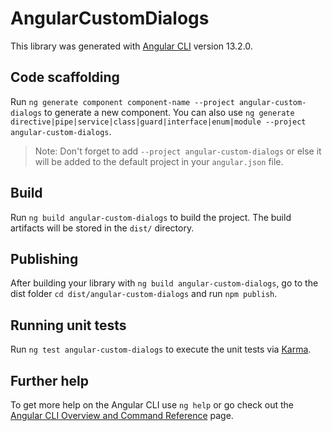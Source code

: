 # AngularCustomDialogs

This library was generated with [Angular CLI](https://github.com/angular/angular-cli) version 13.2.0.

## Code scaffolding

Run `ng generate component component-name --project angular-custom-dialogs` to generate a new component. You can also use `ng generate directive|pipe|service|class|guard|interface|enum|module --project angular-custom-dialogs`.
> Note: Don't forget to add `--project angular-custom-dialogs` or else it will be added to the default project in your `angular.json` file. 

## Build

Run `ng build angular-custom-dialogs` to build the project. The build artifacts will be stored in the `dist/` directory.

## Publishing

After building your library with `ng build angular-custom-dialogs`, go to the dist folder `cd dist/angular-custom-dialogs` and run `npm publish`.

## Running unit tests

Run `ng test angular-custom-dialogs` to execute the unit tests via [Karma](https://karma-runner.github.io).

## Further help

To get more help on the Angular CLI use `ng help` or go check out the [Angular CLI Overview and Command Reference](https://angular.io/cli) page.
